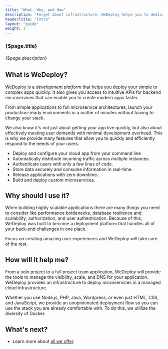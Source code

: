 ```yaml
---
title: "What, Why, and How"
description: "Forget about infrastructure. WeDeploy helps you to dedicate your time to what really matters: building and scaling great apps. Before exploring WeDeploy further, make sure you understand its purpose and philosophy."
headerTitle: "Intro"
layout: "guide"
weight: 1
---
```


### {$page.title}

###### {$page.description}

<article id="1">

## What is WeDeploy?

WeDeploy is a *development platform* that helps you deploy your simple to complex apps quickly. It also gives you access to intuitive APIs for backend microservices that can enable you to create modern apps faster.

From simple applications to full microservice architectures, launch your production-ready environments in a matter of minutes without having to change your stack.

We also know it's not just about getting your app live quickly, but also about effectively meeting user demands with minimal development overhead. This is why we provide many features that allow you to quickly and efficiently respond to the needs of your users.

* Deploy and configure your cloud app from your command line
* Automatically distribute incoming traffic across multiple instances.
* Authenticate users with only a few lines of code.
* Store data securely and consume information in real-time.
* Release applications with zero downtime.
* Build and deploy custom microservices.

</article>

<article id="2">

## Why should I use it?

When building highly scalable applications there are many things you need to consider like performance bottlenecks, database resilience and scalability, authorization, and user authentication. Because of this, WeDeploy was built to become a deployment platform that handles all of your back-end challenges in one place.

Focus on creating amazing user experiences and WeDeploy will take care of the rest.

</article>

<article id="3">

## How will it help me?

From a solo project to a full project team application, WeDeploy will provide the tools to manage the visibility, scale, and DNS for your application. WeDeploy provides an infrastructure to deploy microservices in a managed cloud infrastructure.

Whether you use Node.js, PHP, Java, Wordpress, or even just HTML, CSS, and JavaScript, we provide an unopinionated deployment flow so you can use the stack you are already comfortable with. To do this, we utlilize the diversity of Docker.

</article>

## What's next?

* Learn more about [all we offer](/docs/intro/feature-overview/).
